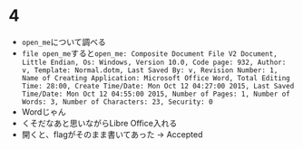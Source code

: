 # 4
- `open_me`について調べる
- `file open_me`すると`open_me: Composite Document File V2 Document, Little Endian, Os: Windows, Version 10.0, Code page: 932, Author: v, Template: Normal.dotm, Last Saved By: v, Revision Number: 1, Name of Creating Application: Microsoft Office Word, Total Editing Time: 28:00, Create Time/Date: Mon Oct 12 04:27:00 2015, Last Saved Time/Date: Mon Oct 12 04:55:00 2015, Number of Pages: 1, Number of Words: 3, Number of Characters: 23, Security: 0`
- Wordじゃん
- くそだなあと思いながらLibre Office入れる
- 開くと、flagがそのまま書いてあった -> Accepted
